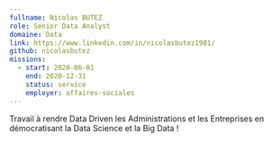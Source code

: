 ```yaml
---
fullname: Nicolas BUTEZ
role: Senior Data Analyst
domaine: Data
link: https://www.linkedin.com/in/nicolasbutez1981/
github: nicolasbutez
missions:
  - start: 2020-06-01
    end: 2020-12-31
    status: service
    employer: affaires-sociales
---
```

Travail à rendre Data Driven les Administrations et les Entreprises en démocratisant la Data Science et la Big Data !